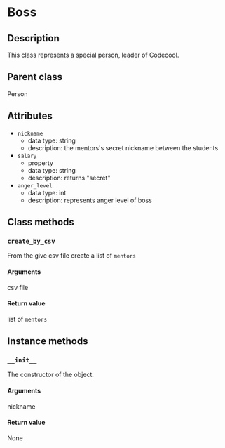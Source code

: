 # Boss

## Description
This class represents a special person, leader of Codecool.

## Parent class
Person

## Attributes

* ```nickname```
  * data type: string
  * description: the mentors's secret nickname between the students
* ```salary```
    * property
    * data type: string
    * description: returns "secret"
* ```anger_level```
    * data type: int
    * description: represents anger level of boss


## Class methods

### ```create_by_csv```

From the give csv file create a list of ```mentors```

#### Arguments
csv file

#### Return value

list of ```mentors```

## Instance methods

### ```__init__```
The constructor of the object.

#### Arguments

nickname

#### Return value
None

